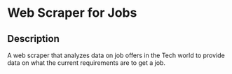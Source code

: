 # Web Scraper for Jobs

## Description
A web scraper that analyzes data on job offers in the Tech world to provide data on what the current requirements are to get a job.